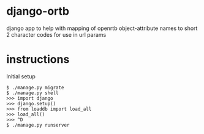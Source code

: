 django-ortb
===========

django app to help with mapping of openrtb object-attribute names to short 2 character codes for use in url params

instructions
============

Initial setup

    $ ./manage.py migrate
    $ ./manage.py shell
    >>> import django
    >>> django.setup()
    >>> from loaddb import load_all
    >>> load_all()
    >>> ^D
    $ ./manage.py runserver
